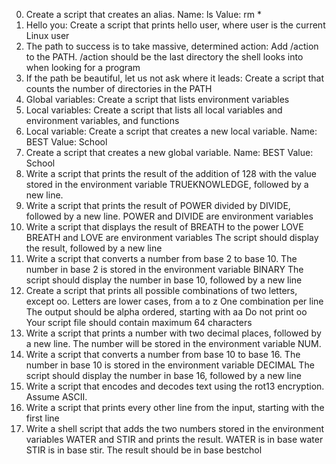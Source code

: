 0. Create a script that creates an alias. Name: ls Value: rm *
1. Hello you: Create a script that prints hello user, where user is the current Linux user
2. The path to success is to take massive, determined action: Add /action to the PATH. /action should be the last directory the shell looks into when looking for a program
3. If the path be beautiful, let us not ask where it leads: Create a script that counts the number of directories in the PATH
4. Global variables: Create a script that lists environment variables
5. Local variables: Create a script that lists all local variables and environment variables, and functions
6. Local variable: Create a script that creates a new local variable. Name: BEST Value: School
7. Create a script that creates a new global variable. Name: BEST Value: School
8. Write a script that prints the result of the addition of 128 with the value stored in the environment variable TRUEKNOWLEDGE, followed by a new line.
9. Write a script that prints the result of POWER divided by DIVIDE, followed by a new line.
POWER and DIVIDE are environment variables
10. Write a script that displays the result of BREATH to the power LOVE
BREATH and LOVE are environment variables
The script should display the result, followed by a new line
11. Write a script that converts a number from base 2 to base 10.
The number in base 2 is stored in the environment variable BINARY
The script should display the number in base 10, followed by a new line
12. Create a script that prints all possible combinations of two letters, except oo.
Letters are lower cases, from a to z
One combination per line
The output should be alpha ordered, starting with aa
Do not print oo
Your script file should contain maximum 64 characters
13. Write a script that prints a number with two decimal places, followed by a new line.
The number will be stored in the environment variable NUM.
14. Write a script that converts a number from base 10 to base 16.
The number in base 10 is stored in the environment variable DECIMAL
The script should display the number in base 16, followed by a new line
15. Write a script that encodes and decodes text using the rot13 encryption. Assume ASCII.
16. Write a script that prints every other line from the input, starting with the first line
17. Write a shell script that adds the two numbers stored in the environment variables WATER and STIR and prints the result.
WATER is in base water
STIR is in base stir.
The result should be in base bestchol
